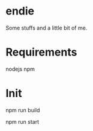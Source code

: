# endie
Some stuffs and a little bit of me.


# Requirements
nodejs
npm


# Init
  npm run build

  npm run start